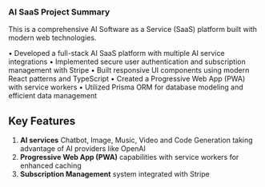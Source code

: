 ### AI SaaS Project Summary

This is a comprehensive AI Software as a Service (SaaS) platform built with modern web technologies.

• Developed a full-stack AI SaaS platform with multiple AI service integrations
• Implemented secure user authentication and subscription management with Stripe
• Built responsive UI components using modern React patterns and TypeScript
• Created a Progressive Web App (PWA) with service workers
• Utilized Prisma ORM for database modeling and efficient data management

## Key Features

1. **AI services** Chatbot, Image, Music, Video and Code Generation taking advantage of AI providers like OpenAI 
2. **Progressive Web App (PWA)** capabilities with service workers for enhanced caching
3. **Subscription Management** system integrated with Stripe
